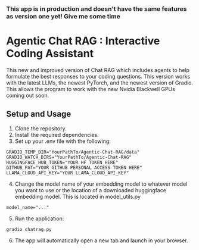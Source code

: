 ### This app is in production and doesn't have the same features as version one yet! Give me some time
# Agentic Chat RAG : Interactive Coding Assistant
This new and improved version of Chat RAG which includes agents to help formulate the best responses to your
coding questions. This version works with the latest LLMs, the newest PyTorch, and the newest version of 
Gradio. This allows the program to work with the new Nvidia Blackwell GPUs coming out soon.

## Setup and Usage
1. Clone the repository.
2. Install the required dependencies.
3. Set up your .env file with the following:
````
GRADIO_TEMP_DIR="YourPathTo/Agentic-Chat-RAG/data"
GRADIO_WATCH_DIRS="YourPathTo/Agentic-Chat-RAG"
HUGGINGFACE_HUB_TOKEN="YOUR HF TOKEN HERE"
GITHUB_PAT="YOUR GITHUB PERSONAL ACCESS TOKEN HERE"
LLAMA_CLOUD_API_KEY="YOUR LLAMA_CLOUD_API_KEY"
````
4. Change the model name of your embedding model to whatever model you want to use or the location of
a downloaded huggingface embedding model. This is located in model_utils.py
```
model_name="..."
```

5. Run the application:
````
gradio chatrag.py
````
6. The app will automatically open a new tab and launch in your browser.
